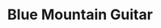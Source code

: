 ---
title: "Blue Mountain Guitar"
url: /west-lebanon/blue-mountain-guitar/
shop: musical instrument
---